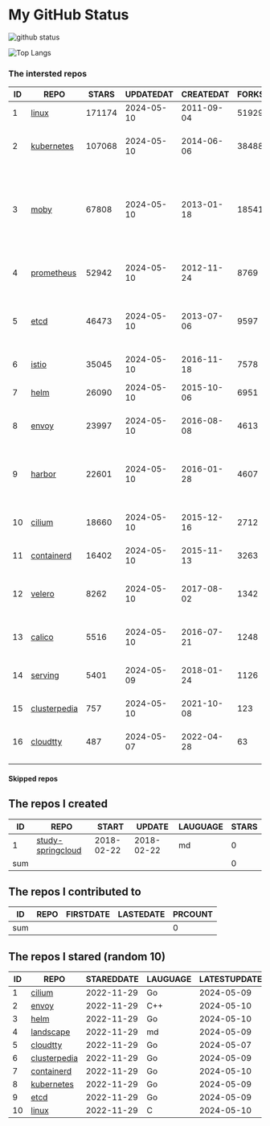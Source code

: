 # My GitHub Status

<img src="https://github-readme-stats-1.yihong0618.vercel.app/api?username=daoqingniu&show_icons=true&&&hide_title=true&count_private=true" alt="github status" />

![Top Langs](https://github-readme-stats-1.yihong0618.vercel.app/api/top-langs/?username=daoqingniu&layout=compact)

<!--START_SECTION:github_repos-->
### The intersted repos
| ID |                              REPO                               | STARS  | UPDATEDAT  | CREATEDAT  | FORKSCOUNT |                                                DESCRIPTIONS                                                |
|----|-----------------------------------------------------------------|--------|------------|------------|------------|------------------------------------------------------------------------------------------------------------|
|  1 | [linux](https://github.com/torvalds/linux)                      | 171174 | 2024-05-10 | 2011-09-04 |      51929 | Linux kernel source tree                                                                                   |
|  2 | [kubernetes](https://github.com/kubernetes/kubernetes)          | 107068 | 2024-05-10 | 2014-06-06 |      38488 | Production-Grade Container Scheduling and Management                                                       |
|  3 | [moby](https://github.com/moby/moby)                            |  67808 | 2024-05-10 | 2013-01-18 |      18541 | The Moby Project - a collaborative project for the container ecosystem to assemble container-based systems |
|  4 | [prometheus](https://github.com/prometheus/prometheus)          |  52942 | 2024-05-10 | 2012-11-24 |       8769 | The Prometheus monitoring system and time series database.                                                 |
|  5 | [etcd](https://github.com/etcd-io/etcd)                         |  46473 | 2024-05-10 | 2013-07-06 |       9597 | Distributed reliable key-value store for the most critical data of a distributed system                    |
|  6 | [istio](https://github.com/istio/istio)                         |  35045 | 2024-05-10 | 2016-11-18 |       7578 | Connect, secure, control, and observe services.                                                            |
|  7 | [helm](https://github.com/helm/helm)                            |  26090 | 2024-05-10 | 2015-10-06 |       6951 | The Kubernetes Package Manager                                                                             |
|  8 | [envoy](https://github.com/envoyproxy/envoy)                    |  23997 | 2024-05-10 | 2016-08-08 |       4613 | Cloud-native high-performance edge/middle/service proxy                                                    |
|  9 | [harbor](https://github.com/goharbor/harbor)                    |  22601 | 2024-05-10 | 2016-01-28 |       4607 | An open source trusted cloud native registry project that stores, signs, and scans content.                |
| 10 | [cilium](https://github.com/cilium/cilium)                      |  18660 | 2024-05-10 | 2015-12-16 |       2712 | eBPF-based Networking, Security, and Observability                                                         |
| 11 | [containerd](https://github.com/containerd/containerd)          |  16402 | 2024-05-10 | 2015-11-13 |       3263 | An open and reliable container runtime                                                                     |
| 12 | [velero](https://github.com/vmware-tanzu/velero)                |   8262 | 2024-05-10 | 2017-08-02 |       1342 | Backup and migrate Kubernetes applications and their persistent volumes                                    |
| 13 | [calico](https://github.com/projectcalico/calico)               |   5516 | 2024-05-10 | 2016-07-21 |       1248 | Cloud native networking and network security                                                               |
| 14 | [serving](https://github.com/knative/serving)                   |   5401 | 2024-05-09 | 2018-01-24 |       1126 | Kubernetes-based, scale-to-zero, request-driven compute                                                    |
| 15 | [clusterpedia](https://github.com/clusterpedia-io/clusterpedia) |    757 | 2024-05-10 | 2021-10-08 |        123 | The Encyclopedia of Kubernetes clusters                                                                    |
| 16 | [cloudtty](https://github.com/cloudtty/cloudtty)                |    487 | 2024-05-07 | 2022-04-28 |         63 | A Friendly Kubernetes CloudShell (Web Terminal) !                                                          |



#### Skipped repos
<!--END_SECTION:github_repos-->

<!--START_SECTION:my_github-->
## The repos I created
| ID  |                                 REPO                                 |   START    |   UPDATE   | LAUGUAGE | STARS |
|-----|----------------------------------------------------------------------|------------|------------|----------|-------|
|   1 | [study-springcloud](https://github.com/daoqingniu/study-springcloud) | 2018-02-22 | 2018-02-22 | md       |     0 |
| sum |                                                                      |            |            |          |     0 |

## The repos I contributed to
| ID  | REPO | FIRSTDATE | LASTEDATE | PRCOUNT |
|-----|------|-----------|-----------|---------|
| sum |      |           |           |       0 |

## The repos I stared (random 10)
| ID |                              REPO                               | STAREDDATE | LAUGUAGE | LATESTUPDATE |
|----|-----------------------------------------------------------------|------------|----------|--------------|
|  1 | [cilium](https://github.com/cilium/cilium)                      | 2022-11-29 | Go       | 2024-05-09   |
|  2 | [envoy](https://github.com/envoyproxy/envoy)                    | 2022-11-29 | C++      | 2024-05-10   |
|  3 | [helm](https://github.com/helm/helm)                            | 2022-11-29 | Go       | 2024-05-10   |
|  4 | [landscape](https://github.com/cncf/landscape)                  | 2022-11-29 | md       | 2024-05-09   |
|  5 | [cloudtty](https://github.com/cloudtty/cloudtty)                | 2022-11-29 | Go       | 2024-05-07   |
|  6 | [clusterpedia](https://github.com/clusterpedia-io/clusterpedia) | 2022-11-29 | Go       | 2024-05-09   |
|  7 | [containerd](https://github.com/containerd/containerd)          | 2022-11-29 | Go       | 2024-05-10   |
|  8 | [kubernetes](https://github.com/kubernetes/kubernetes)          | 2022-11-29 | Go       | 2024-05-09   |
|  9 | [etcd](https://github.com/etcd-io/etcd)                         | 2022-11-29 | Go       | 2024-05-09   |
| 10 | [linux](https://github.com/torvalds/linux)                      | 2022-11-29 | C        | 2024-05-10   |

<!--END_SECTION:my_github-->
